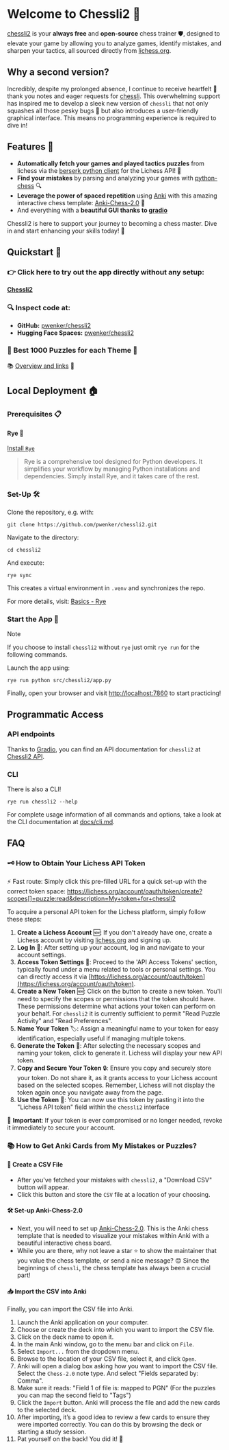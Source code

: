 # Welcome to Chessli2 🏰

[chessli2](https://github.com/pwenker/chessli2) is your **always free** and **open-source** chess trainer 🛡️, designed to elevate your game by allowing you to analyze games, identify mistakes, and sharpen your tactics, all sourced directly from [lichess.org](https://lichess.org/).

## Why a second version?

Incredibly, despite my prolonged absence, I continue to receive heartfelt 💌 thank you notes and eager requests for [chessli](https://github.com/pwenker/chessli). 
This overwhelming support has inspired me to develop a sleek new version of `chessli` that not only squashes all those pesky bugs 🐛 but also introduces a user-friendly graphical interface. This means no programming experience is required to dive in!

## Features 🌟

- **Automatically fetch your games and played tactics puzzles** from lichess via the [berserk python client](https://github.com/lichess-org/berserk) for the Lichess API! 🔄
- **Find your mistakes** by parsing and analyzing your games with [python-chess](https://github.com/niklasf/python-chess) 🔍
- **Leverage the power of spaced repetition** using [Anki](https://apps.ankiweb.net/) with this amazing interactive chess template: [Anki-Chess-2.0](https://github.com/TowelSniffer/Anki-Chess-2.0) 🧠
- And everything with a **beautiful GUI thanks to [gradio](https://www.gradio.app/)**

Chessli2 is here to support your journey to becoming a chess master. Dive in and start enhancing your skills today! 🚀

## Quickstart 🚀

### 👉 Click here to try out the app directly without any setup:
[**Chessli2**](https://pwenker-chessli2.hf.space/)


### 🔍 Inspect code at:
- **GitHub:** [pwenker/chessli2](https://github.com/pwenker/chessli2)
- **Hugging Face Spaces:** [pwenker/chessli2](https://huggingface.co/spaces/pwenker/chessli2)

### 🌟 Best 1000 Puzzles for each Theme 🧩

📚 [Overview and links](https://github.com/pwenker/chessli2/blob/main/docs/best_1000_puzzles_by_theme.md) 🔗

## Local Deployment 🏠

### Prerequisites 📋

#### Rye 🌾
[Install `Rye`](https://rye-up.com/guide/installation/#installing-rye)
> Rye is a comprehensive tool designed for Python developers. It simplifies your workflow by managing Python installations and dependencies. Simply install Rye, and it takes care of the rest.

### Set-Up 🛠️

Clone the repository, e.g. with:
```
git clone https://github.com/pwenker/chessli2.git
```
Navigate to the directory:
```
cd chessli2
```
And execute:
```
rye sync
```
This creates a virtual environment in `.venv` and synchronizes the repo.

For more details, visit: [Basics - Rye](https://rye-up.com/guide/basics/)

### Start the App 🌟

> [!NOTE]  
> If you choose to install `chessli2` without `rye` just omit `rye run` for the following commands.

Launch the app using:
```
rye run python src/chessli2/app.py
```

Finally, open your browser and visit [http://localhost:7860](http://localhost:7860/) to start practicing!


## Programmatic Access

### API endpoints
Thanks to [Gradio](https://www.gradio.app/), you can find an API documentation for `chessli2` at [Chessli2 API](https://pwenker-chessli2.hf.space/?view=api).

### CLI

There is also a CLI! 
```
rye run chessli2 --help
```

For complete usage information of all commands and options, take a look at the CLI documentation at [docs/cli.md](docs/cli.md).

## FAQ

### 🗝️ How to Obtain Your Lichess API Token

:zap: Fast route: Simply click this pre-filled URL for a quick set-up with the correct token space: https://lichess.org/account/oauth/token/create?scopes[]=puzzle:read&description=My+token+for+chessli2

To acquire a personal API token for the Lichess platform, simply follow these steps:

1. **Create a Lichess Account** 🆕: If you don't already have one, create a Lichess account by visiting [lichess.org](https://lichess.org) and signing up.
2. **Log In** 🔑: After setting up your account, log in and navigate to your account settings.
3. **Access Token Settings** 🔧: Proceed to the 'API Access Tokens' section, typically found under a menu related to tools or personal settings. You can directly access it via [https://lichess.org/account/oauth/token](https://lichess.org/account/oauth/token).
4. **Create a New Token** 🆕: Click on the button to create a new token. You'll need to specify the scopes or permissions that the token should have. These permissions determine what actions your token can perform on your behalf. For `chessli2` it is currently sufficient to permit "Read Puzzle Activity" and "Read Preferences".
5. **Name Your Token** 🏷️: Assign a meaningful name to your token for easy identification, especially useful if managing multiple tokens.
6. **Generate the Token** 🔄: After selecting the necessary scopes and naming your token, click to generate it. Lichess will display your new API token.
7. **Copy and Secure Your Token** 🔒: Ensure you copy and securely store your token. Do not share it, as it grants access to your Lichess account based on the selected scopes. Remember, Lichess will not display the token again once you navigate away from the page.
8. **Use the Token** 🚀: You can now use this token by pasting it into the "Lichess API token" field within the `chessli2` interface

🚨 **Important**: If your token is ever compromised or no longer needed, revoke it immediately to secure your account.

### 📚 How to Get Anki Cards from My Mistakes or Puzzles?

#### 📄 Create a CSV File
- After you've fetched your mistakes with `chessli2`, a "Download CSV" button will appear.  
- Click this button and store the `CSV` file at a location of your choosing.

#### 🛠 Set-up Anki-Chess-2.0
- Next, you will need to set up [Anki-Chess-2.0](https://github.com/TowelSniffer/Anki-Chess-2.0). This is the Anki chess template that is needed to visualize your mistakes within Anki with a beautiful interactive chess board.
- While you are there, why not leave a star ⭐ to show the maintainer that you value the chess template, or send a nice message? 😊 Since the beginnings of `chessli`, the chess template has always been a crucial part!

#### 📥 Import the CSV into Anki

Finally, you can import the CSV file into Anki.

1. Launch the Anki application on your computer.
2. Choose or create the deck into which you want to import the CSV file.
3. Click on the deck name to open it.
4. In the main Anki window, go to the menu bar and click on `File`.
5. Select `Import...` from the dropdown menu.
6. Browse to the location of your CSV file, select it, and click `Open`.
7. Anki will open a dialog box asking how you want to import the CSV file. Select the `Chess-2.0` note type. And select "Fields separated by: Comma".
8. Make sure it reads: "Field 1 of file is: mapped to PGN" (For the puzzles you can map the second field to "Tags")
9. Click the `Import` button. Anki will process the file and add the new cards to the selected deck.
10. After importing, it’s a good idea to review a few cards to ensure they were imported correctly. You can do this by browsing the deck or starting a study session.
11. Pat yourself on the back! You did it! 🎉

